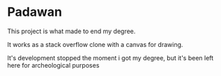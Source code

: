 Padawan
=======

This project is what made to end my degree.

It works as a stack overflow clone with a canvas for drawing.

It's development stopped the moment i got my degree, but it's been left here for archeological purposes
